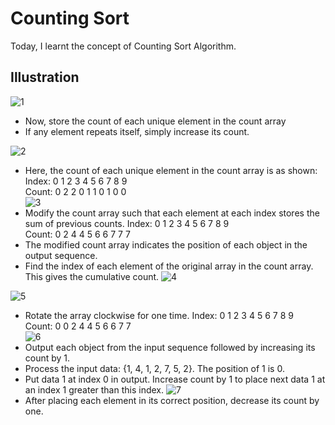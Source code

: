 # Counting Sort
Today, I learnt the concept of Counting Sort Algorithm.

## Illustration
![1](https://user-images.githubusercontent.com/114591698/204099333-1710645c-dc63-46bf-8f36-6a966bec192c.jpg)
* Now, store the count of each unique element in the count array
* If any element repeats itself, simply increase its count.

![2](https://user-images.githubusercontent.com/114591698/204099404-37bebc63-6e5d-407e-a95c-db53ef967e95.jpg)
* Here, the count of each unique element in the count array is as shown:
Index: 0 1 2 3 4 5 6 7 8 9<br>
Count: 0 2 2 0 1 1 0 1 0 0<br>
![3](https://user-images.githubusercontent.com/114591698/204099464-e0eadf8b-5097-45dd-8679-2b64aa688cb1.jpg)
* Modify the count array such that each element at each index stores the sum of previous counts.
Index:   0  1  2  3  4  5  6  7  8  9<br>
Count:  0  2  4  4  5  6  6  7  7  7<br>
* The modified count array indicates the position of each object in the output sequence.
* Find the index of each element of the original array in the count array. This gives the cumulative count.
![4](https://user-images.githubusercontent.com/114591698/204099501-d48888f1-db22-49ef-b557-3a215bf0c949.jpg)<br>

![5](https://user-images.githubusercontent.com/114591698/204099518-9e8176dd-b49c-419f-8e2f-ba781d93350e.jpg)
* Rotate the array clockwise for one time.
Index:  0 1 2 3 4 5 6 7 8 9 <br>
Count: 0 0 2 4 4 5 6 6 7 7<br>
![6](https://user-images.githubusercontent.com/114591698/204099537-b31081d2-cb2f-424b-9d1d-cc054a5d0ff9.jpg)
* Output each object from the input sequence followed by increasing its count by 1.
* Process the input data: {1, 4, 1, 2, 7, 5, 2}. The position of 1 is 0.
* Put data 1 at index 0 in output. Increase count by 1 to place next data 1 at an index 1 greater than this index.
![7](https://user-images.githubusercontent.com/114591698/204099551-6179f793-8d82-491b-be0a-ffc8b45c4958.jpg)
* After placing each element in its correct position, decrease its count by one.
